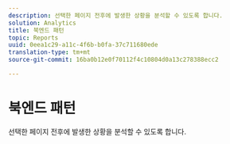 ```yaml
---
description: 선택한 페이지 전후에 발생한 상황을 분석할 수 있도록 합니다.
solution: Analytics
title: 북엔드 패턴
topic: Reports
uuid: 0eea1c29-a11c-4f6b-b0fa-37c711680ede
translation-type: tm+mt
source-git-commit: 16ba0b12e0f70112f4c10804d0a13c278388ecc2

---
```



# 북엔드 패턴

선택한 페이지 전후에 발생한 상황을 분석할 수 있도록 합니다.

